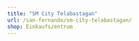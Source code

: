 ```yaml
---
title: "SM City Telabastagan"
url: /san-fernando/sm-city-telabastagan/
shop: Einkaufszentrum
---
```

